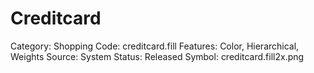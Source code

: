 # Creditcard

Category: Shopping
Code: creditcard.fill
Features: Color, Hierarchical, Weights
Source: System
Status: Released
Symbol: creditcard.fill2x.png